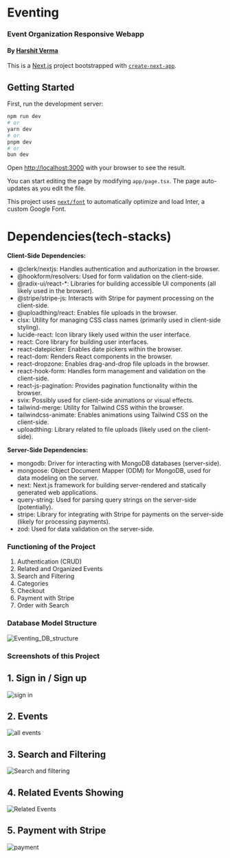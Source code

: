 
# Eventing
### Event Organization Responsive Webapp
#### By **[Harshit Verma](https://github.com/harshit7905)**
This is a [Next.js](https://nextjs.org/) project bootstrapped with [`create-next-app`](https://github.com/vercel/next.js/tree/canary/packages/create-next-app).

## Getting Started

First, run the development server:

```bash
npm run dev
# or
yarn dev
# or
pnpm dev
# or
bun dev
```

Open [http://localhost:3000](http://localhost:3000) with your browser to see the result.

You can start editing the page by modifying `app/page.tsx`. The page auto-updates as you edit the file.

This project uses [`next/font`](https://nextjs.org/docs/basic-features/font-optimization) to automatically optimize and load Inter, a custom Google Font.


# Dependencies(tech-stacks)
****Client-Side Dependencies:****

* @clerk/nextjs: Handles authentication and authorization in the browser.
* @hookform/resolvers: Used for form validation on the client-side.
* @radix-ui/react-*: Libraries for building accessible UI components (all likely used in the browser).
* @stripe/stripe-js: Interacts with Stripe for payment processing on the client-side.
* @uploadthing/react: Enables file uploads in the browser.
* clsx: Utility for managing CSS class names (primarily used in client-side styling).
* lucide-react: Icon library likely used within the user interface.
* react: Core library for building user interfaces.
* react-datepicker: Enables date pickers within the browser.
* react-dom: Renders React components in the browser.
* react-dropzone: Enables drag-and-drop file uploads in the browser.
* react-hook-form: Handles form management and validation on the client-side.
* react-js-pagination: Provides pagination functionality within the browser.
* svix: Possibly used for client-side animations or visual effects.
* tailwind-merge: Utility for Tailwind CSS within the browser.
* tailwindcss-animate: Enables animations using Tailwind CSS on the client-side.
* uploadthing: Library related to file uploads (likely used on the client-side).

****Server-Side Dependencies:****

* mongodb: Driver for interacting with MongoDB databases (server-side).
* mongoose: Object Document Mapper (ODM) for MongoDB, used for data modeling on the server.
* next: Next.js framework for building server-rendered and statically generated web applications.
* query-string: Used for parsing query strings on the server-side (potentially).
* stripe: Library for integrating with Stripe for payments on the server-side (likely for processing payments).
* zod: Used for data validation on the server-side.

### Functioning of the Project
1. Authentication (CRUD)
2. Related and Organized Events
3. Search and Filtering
4. Categories
5. Checkout
6. Payment with Stripe
7. Order with Search

### Database Model Structure

![Eventing_DB_structure](https://github.com/harshit7905/evently/assets/128207336/d86ed86d-9e40-4b0a-a381-d7c680dacb7f)

### Screenshots of this Project

## 1. Sign in / Sign up

![sign in](https://github.com/harshit7905/evently/assets/128207336/5678dd03-c646-467d-8b8d-ed0dde036377)

## 2. Events

![all events](https://github.com/harshit7905/evently/assets/128207336/f480866d-5122-4a1a-bed9-27500785eb34)

## 3. Search and Filtering

![Search and filtering](https://github.com/harshit7905/evently/assets/128207336/ab24dd6b-1bd7-4850-9373-70755c1b0c5d)

## 4. Related Events Showing

 ![Related Events](https://github.com/harshit7905/evently/assets/128207336/a76ce136-96bb-417d-94a9-f1ed61a7881a)

## 5. Payment with Stripe

![payment](https://github.com/harshit7905/evently/assets/128207336/9bf5be0f-8535-413f-b5de-c06456d35931)
